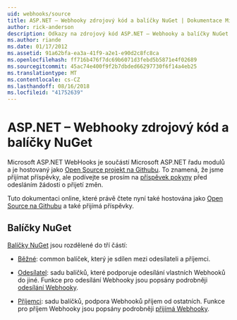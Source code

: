 ```yaml
---
uid: webhooks/source
title: ASP.NET – Webhooky zdrojový kód a balíčky NuGet | Dokumentace Microsoftu
author: rick-anderson
description: Odkazy na zdrojový kód ASP.NET – Webhooky a balíčky NuGet
ms.author: riande
ms.date: 01/17/2012
ms.assetid: 91a62bfa-ea3a-41f9-a2e1-e90d2c8fc8ca
ms.openlocfilehash: ff716b476f7dc69b6071d3febd5b5871e4f02689
ms.sourcegitcommit: 45ac74e400f9f2b7dbded66297730f6f14a4eb25
ms.translationtype: MT
ms.contentlocale: cs-CZ
ms.lasthandoff: 08/16/2018
ms.locfileid: "41752639"
---
```

# <a name="aspnet-webhooks-source-code-and-nuget-packages"></a>ASP.NET – Webhooky zdrojový kód a balíčky NuGet

Microsoft ASP.NET WebHooks je součástí Microsoft ASP.NET řadu modulů a je hostovaný jako [Open Source projekt na Githubu](https://github.com/aspnet/WebHooks). To znamená, že jsme přijímat příspěvky, ale podívejte se prosím na [příspěvek pokyny](https://github.com/aspnet/Home/blob/master/CONTRIBUTING.md) před odesláním žádosti o přijetí změn.

Tuto dokumentaci online, které právě čtete nyní také hostována jako [Open Source na Githubu](http://docs.asp.net/en/latest/contribute/style-guide.html#style-guide) a také přijímá příspěvky.

## <a name="nuget-packages"></a>Balíčky NuGet

[Balíčky NuGet](https://nuget.org/packages?q=Microsoft.AspNet.WebHooks) jsou rozdělené do tří částí:

* [Běžné](https://www.nuget.org/packages?q=Microsoft.AspNet.WebHooks.Common): common balíček, který je sdílen mezi odesílateli a příjemci.

* [Odesílatel](https://www.nuget.org/packages?q=Microsoft.AspNet.WebHooks.Custom): sadu balíčků, které podporuje odesílání vlastních Webhooků do jiné. Funkce pro odesílání Webhooky jsou popsány podrobněji [odesílání Webhooky](sending/index.md).

* [Příjemci](https://www.nuget.org/packages?q=Microsoft.AspNet.WebHooks.Receivers): sadu balíčků, podpora Webhooků příjem od ostatních. Funkce pro příjem Webhooky jsou popsány podrobněji [přijímá Webhooky](receiving/index.md).
